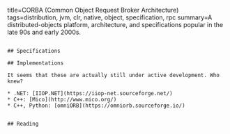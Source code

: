 title=CORBA (Common Object Request Broker Architecture)
tags=distribution, jvm, clr, native, object, specification, rpc
summary=A distributed-objects platform, architecture, and specifications popular in the late 90s and early 2000s.
~~~~~~

## Specifications

## Implementations

It seems that these are actually still under active development. Who knew?

* .NET: [IIOP.NET](https://iiop-net.sourceforge.net/)
* C++: [Mico](http://www.mico.org/)
* C++, Python: [omniORB](https://omniorb.sourceforge.io/)


## Reading

